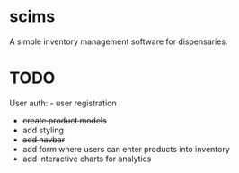 # scims
A simple inventory management software for dispensaries.

TODO
==================================
User auth:
	- user registration

- ~~create product models~~
- add styling
- ~~add navbar~~
- add form where users can enter products into inventory
- add interactive charts for analytics
